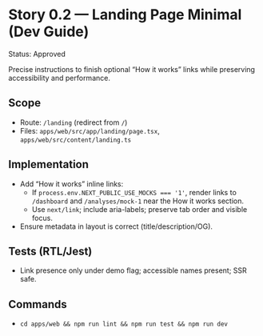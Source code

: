 # Story 0.2 — Landing Page Minimal (Dev Guide)
Status: Approved

Precise instructions to finish optional “How it works” links while preserving accessibility and performance.

## Scope
- Route: `/landing` (redirect from `/`)
- Files: `apps/web/src/app/landing/page.tsx`, `apps/web/src/content/landing.ts`

## Implementation
- Add “How it works” inline links:
  - If `process.env.NEXT_PUBLIC_USE_MOCKS === '1'`, render links to `/dashboard` and `/analyses/mock-1` near the How it works section.
  - Use `next/link`; include aria-labels; preserve tab order and visible focus.
- Ensure metadata in layout is correct (title/description/OG).

## Tests (RTL/Jest)
- Link presence only under demo flag; accessible names present; SSR safe.

## Commands
- `cd apps/web && npm run lint && npm run test && npm run dev`

